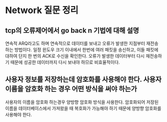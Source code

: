 # Network 질문 정리

## tcp의 오류제어에서 go back n 기법에 대해 설명

연속적 ARQ라고도 하며 연속적으로 데이터를 보내고 오류가 발생한 지점부터 재전송 하는 방법이다. 일정 윈도우 크기 이내에서 한번에 여러 패킷을 송신하고, 이들 패킷에 대하여 단지 한 번의 ACK로 수신을 확인한다. 오류가 발생한 데이터부터 다시 재전송하기 때문에 성공한 데이터까지 다시 보내야 하므로 비효율적이다.

## 사용자 정보를 저장하는데 암호화를 사용해야 한다. 사용자 이름을 암호화 하는 경우 어떤 방식을 써야 하는가

사용자의 이름을 암호화 하는경우 양방향 암호화 방식을 사용한다. 암호화되어 저장된 이름을 데이터베이스에서 가져왔을 때 복호화가 가능해야 하기 때문에 양방향 암호화를 사용해야 한다.

##
